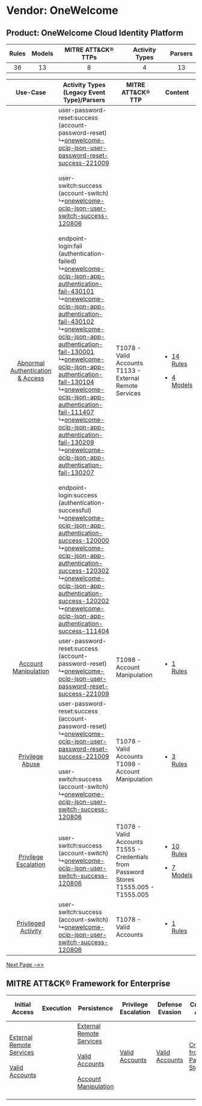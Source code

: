 Vendor: OneWelcome
==================
Product: OneWelcome Cloud Identity Platform
-------------------------------------------
| Rules | Models | MITRE ATT&CK® TTPs | Activity Types | Parsers |
|:-----:|:------:|:------------------:|:--------------:|:-------:|
|  36   |   13   |         8          |       4        |   13    |

|    Use-Case    | Activity Types (Legacy Event Type)/Parsers    | MITRE ATT&CK® TTP    | Content    |
|:----:| ---- | ---- | ---- |
| [Abnormal Authentication & Access](../../../UseCases/uc_abnormal_authentication_&_access.md) |  user-password-reset:success (account-password-reset)<br> ↳[onewelcome-ocip-json-user-password-reset-success-221009](Ps/pC_onewelcomeocipjsonuserpasswordresetsuccess221009.md)<br><br> user-switch:success (account-switch)<br> ↳[onewelcome-ocip-json-user-switch-success-120806](Ps/pC_onewelcomeocipjsonuserswitchsuccess120806.md)<br><br> endpoint-login:fail (authentication-failed)<br> ↳[onewelcome-ocip-json-app-authentication-fail-430101](Ps/pC_onewelcomeocipjsonappauthenticationfail430101.md)<br> ↳[onewelcome-ocip-json-app-authentication-fail-430102](Ps/pC_onewelcomeocipjsonappauthenticationfail430102.md)<br> ↳[onewelcome-ocip-json-app-authentication-fail-130001](Ps/pC_onewelcomeocipjsonappauthenticationfail130001.md)<br> ↳[onewelcome-ocip-json-app-authentication-fail-130104](Ps/pC_onewelcomeocipjsonappauthenticationfail130104.md)<br> ↳[onewelcome-ocip-json-app-authentication-fail-111407](Ps/pC_onewelcomeocipjsonappauthenticationfail111407.md)<br> ↳[onewelcome-ocip-json-app-authentication-fail-130209](Ps/pC_onewelcomeocipjsonappauthenticationfail130209.md)<br> ↳[onewelcome-ocip-json-app-authentication-fail-130207](Ps/pC_onewelcomeocipjsonappauthenticationfail130207.md)<br><br> endpoint-login:success (authentication-successful)<br> ↳[onewelcome-ocip-json-app-authentication-success-120000](Ps/pC_onewelcomeocipjsonappauthenticationsuccess120000.md)<br> ↳[onewelcome-ocip-json-app-authentication-success-120302](Ps/pC_onewelcomeocipjsonappauthenticationsuccess120302.md)<br> ↳[onewelcome-ocip-json-app-authentication-success-120202](Ps/pC_onewelcomeocipjsonappauthenticationsuccess120202.md)<br> ↳[onewelcome-ocip-json-app-authentication-success-111404](Ps/pC_onewelcomeocipjsonappauthenticationsuccess111404.md)<br> | T1078 - Valid Accounts<br>T1133 - External Remote Services<br>    | [<ul><li>14 Rules</li></ul><ul><li>4 Models</li></ul>](RM/r_m_onewelcome_onewelcome_cloud_identity_platform_Abnormal_Authentication_&_Access.md) |
|    [Account Manipulation](../../../UseCases/uc_account_manipulation.md)    |  user-password-reset:success (account-password-reset)<br> ↳[onewelcome-ocip-json-user-password-reset-success-221009](Ps/pC_onewelcomeocipjsonuserpasswordresetsuccess221009.md)<br>    | T1098 - Account Manipulation<br>    | [<ul><li>1 Rules</li></ul>](RM/r_m_onewelcome_onewelcome_cloud_identity_platform_Account_Manipulation.md)    |
|    [Privilege Abuse](../../../UseCases/uc_privilege_abuse.md)    |  user-password-reset:success (account-password-reset)<br> ↳[onewelcome-ocip-json-user-password-reset-success-221009](Ps/pC_onewelcomeocipjsonuserpasswordresetsuccess221009.md)<br><br> user-switch:success (account-switch)<br> ↳[onewelcome-ocip-json-user-switch-success-120806](Ps/pC_onewelcomeocipjsonuserswitchsuccess120806.md)<br>    | T1078 - Valid Accounts<br>T1098 - Account Manipulation<br>    | [<ul><li>3 Rules</li></ul>](RM/r_m_onewelcome_onewelcome_cloud_identity_platform_Privilege_Abuse.md)    |
|    [Privilege Escalation](../../../UseCases/uc_privilege_escalation.md)    |  user-switch:success (account-switch)<br> ↳[onewelcome-ocip-json-user-switch-success-120806](Ps/pC_onewelcomeocipjsonuserswitchsuccess120806.md)<br>    | T1078 - Valid Accounts<br>T1555 - Credentials from Password Stores<br>T1555.005 - T1555.005<br> | [<ul><li>10 Rules</li></ul><ul><li>7 Models</li></ul>](RM/r_m_onewelcome_onewelcome_cloud_identity_platform_Privilege_Escalation.md)    |
|    [Privileged Activity](../../../UseCases/uc_privileged_activity.md)    |  user-switch:success (account-switch)<br> ↳[onewelcome-ocip-json-user-switch-success-120806](Ps/pC_onewelcomeocipjsonuserswitchsuccess120806.md)<br>    | T1078 - Valid Accounts<br>    | [<ul><li>1 Rules</li></ul>](RM/r_m_onewelcome_onewelcome_cloud_identity_platform_Privileged_Activity.md)    |
[Next Page -->>](2_ds_onewelcome_onewelcome_cloud_identity_platform.md)

MITRE ATT&CK® Framework for Enterprise
--------------------------------------
| Initial Access                                                                                                                                   | Execution | Persistence                                                                                                                                                                                                               | Privilege Escalation                                                | Defense Evasion                                                     | Credential Access                                                                     | Discovery | Lateral Movement | Collection | Command and Control                                                                                                                       | Exfiltration | Impact |
| ------------------------------------------------------------------------------------------------------------------------------------------------ | --------- | ------------------------------------------------------------------------------------------------------------------------------------------------------------------------------------------------------------------------- | ------------------------------------------------------------------- | ------------------------------------------------------------------- | ------------------------------------------------------------------------------------- | --------- | ---------------- | ---------- | ----------------------------------------------------------------------------------------------------------------------------------------- | ------------ | ------ |
| [External Remote Services](https://attack.mitre.org/techniques/T1133)<br><br>[Valid Accounts](https://attack.mitre.org/techniques/T1078)<br><br> |           | [External Remote Services](https://attack.mitre.org/techniques/T1133)<br><br>[Valid Accounts](https://attack.mitre.org/techniques/T1078)<br><br>[Account Manipulation](https://attack.mitre.org/techniques/T1098)<br><br> | [Valid Accounts](https://attack.mitre.org/techniques/T1078)<br><br> | [Valid Accounts](https://attack.mitre.org/techniques/T1078)<br><br> | [Credentials from Password Stores](https://attack.mitre.org/techniques/T1555)<br><br> |           |                  |            | [Proxy: Multi-hop Proxy](https://attack.mitre.org/techniques/T1090/003)<br><br>[Proxy](https://attack.mitre.org/techniques/T1090)<br><br> |              |        |